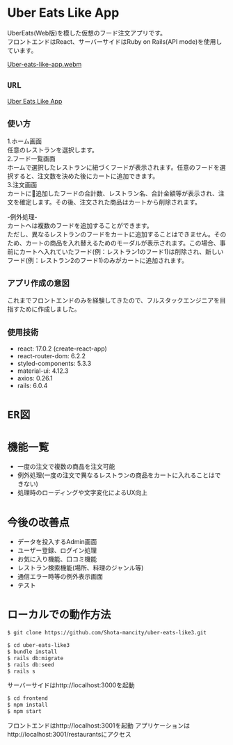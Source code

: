 # Uber Eats Like App
UberEats(Web版)を模した仮想のフード注文アプリです。   
フロントエンドはReact、サーバーサイドはRuby on Rails(API mode)を使用しています。

[Uber-eats-like-app.webm](https://user-images.githubusercontent.com/85279065/179343139-ff1d3391-125e-4a18-86f3-767f36518080.webm)

## `URL`
[Uber Eats Like App](https://uber-eats-like-app.herokuapp.com/restaurants)

## `使い方`
1.ホーム画面  
任意のレストランを選択します。  
2.フード一覧画面  
ホームで選択したレストランに紐づくフードが表示されます。任意のフードを選択すると、注文数を決めた後にカートに追加できます。  
3.注文画面  
カートに追加したフードの合計数、レストラン名、合計金額等が表示され、注文を確定します。その後、注文された商品はカートから削除されます。  

-例外処理-  
カートへは複数のフードを追加することができます。  
ただし、異なるレストランのフードをカートに追加することはできません。そのため、カートの商品を入れ替えるためのモーダルが表示されます。この場合、事前にカートへ入れていたフード(例：レストラン1のフード1)は削除され、新しいフード(例：レストラン2のフード1)のみがカートに追加されます。

## `アプリ作成の意図`  
これまでフロントエンドのみを経験してきたので、フルスタックエンジニアを目指すために作成しました。

## `使用技術`
* react: 17.0.2 (create-react-app)
* react-router-dom: 6.2.2
* styled-components: 5.3.3
* material-ui: 4.12.3
* axios: 0.26.1
* rails: 6.0.4

# `ER図`


# `機能一覧`
* 一度の注文で複数の商品を注文可能
* 例外処理(一度の注文で異なるレストランの商品をカートに入れることはできない)
* 処理時のローディングや文字変化によるUX向上

# `今後の改善点`
* データを投入するAdmin画面
* ユーザー登録、ログイン処理
* お気に入り機能、口コミ機能
* レストラン検索機能(場所、料理のジャンル等)
* 通信エラー時等の例外表示画面
* テスト

# `ローカルでの動作方法`
```bash
$ git clone https://github.com/Shota-mancity/uber-eats-like3.git
```

```bash
$ cd uber-eats-like3
$ bundle install
$ rails db:migrate
$ rails db:seed
$ rails s
```
サーバーサイドはhttp://localhost:3000を起動

```bash
$ cd frontend
$ npm install
$ npm start
```
フロントエンドはhttp://localhost:3001を起動
アプリケーションはhttp://localhost:3001/restaurantsにアクセス
